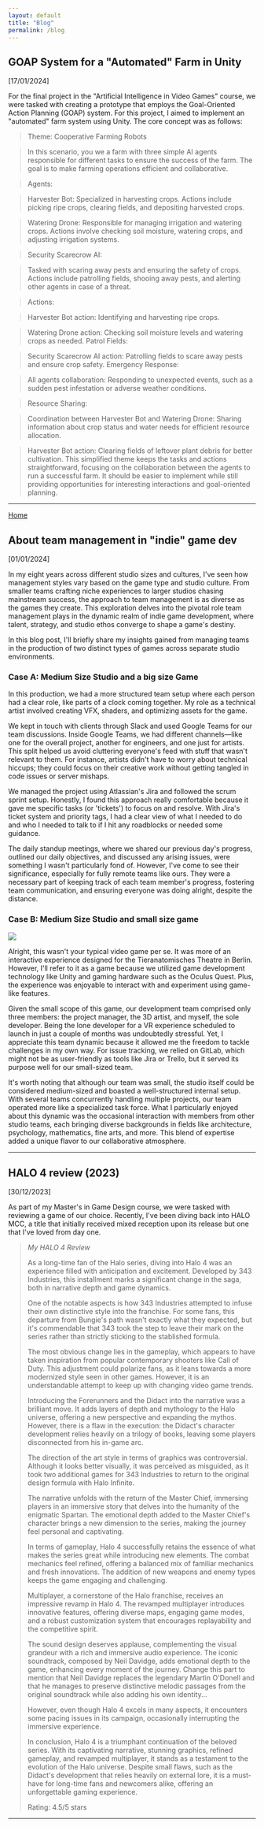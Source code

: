 ```yaml
---
layout: default
title: "Blog"
permalink: /blog
---
```


## GOAP System for a "Automated" Farm in Unity

[17/01/2024]


For the final project in the "Artificial Intelligence in Video Games" course, we were tasked with creating a prototype that employs the Goal-Oriented Action Planning (GOAP) system. For this project, I aimed to implement an "automated" farm system using Unity. The core concept was as follows:

> Theme: Cooperative Farming Robots

> In this scenario, you we a farm with three simple AI agents responsible for different tasks to ensure the success of the farm. The goal is to make farming operations efficient and collaborative.

> Agents:

> Harvester Bot:
> Specialized in harvesting crops.
> Actions include picking ripe crops, clearing fields, and depositing harvested crops.

> Watering Drone:
> Responsible for managing irrigation and watering crops.
> Actions involve checking soil moisture, watering crops, and adjusting irrigation systems.

> Security Scarecrow AI:

> Tasked with scaring away pests and ensuring the safety of crops.
> Actions include patrolling fields, shooing away pests, and alerting other agents in case of a threat.

> Actions:

> Harvester Bot action: Identifying and harvesting ripe crops.

> Watering Drone action: Checking soil moisture levels and watering crops as needed.
Patrol Fields:

> Security Scarecrow AI action: Patrolling fields to scare away pests and ensure crop safety.
Emergency Response:

> All agents collaboration: Responding to unexpected events, such as a sudden pest infestation or adverse weather conditions.

> Resource Sharing:

> Coordination between Harvester Bot and Watering Drone: Sharing information about crop status and water needs for efficient resource allocation.

> Harvester Bot action: Clearing fields of leftover plant debris for better cultivation.
> This simplified theme keeps the tasks and actions straightforward, focusing on the collaboration between the agents to run a successful farm. It should be easier to implement while still providing opportunities for interesting interactions and goal-oriented planning.

* * *
[Home](https://hiddendevxr.github.io/)

## About team management in "indie" game dev

[01/01/2024]

In my eight years across different studio sizes and cultures, I've seen how management styles vary based on the game type and studio culture. From smaller teams crafting niche experiences to larger studios chasing mainstream success, the approach to team management is as diverse as the games they create. This exploration delves into the pivotal role team management plays in the dynamic realm of indie game development, where talent, strategy, and studio ethos converge to shape a game's destiny.

In this blog post, I'll briefly share my insights gained from managing teams in the production of two distinct types of games across separate studio environments.

### Case A: Medium Size Studio and a big size Game

In this production, we had a more structured team setup where each person had a clear role, like parts of a clock coming together. My role as a technical artist involved creating VFX, shaders, and optimizing assets for the game.

We kept in touch with clients through Slack and used Google Teams for our team discussions. Inside Google Teams, we had different channels—like one for the overall project, another for engineers, and one just for artists. This split helped us avoid cluttering everyone's feed with stuff that wasn't relevant to them. For instance, artists didn't have to worry about technical hiccups; they could focus on their creative work without getting tangled in code issues or server mishaps.

We managed the project using Atlassian's Jira and followed the scrum sprint setup. Honestly, I found this approach really comfortable because it gave me specific tasks (or 'tickets') to focus on and resolve. With Jira's ticket system and priority tags, I had a clear view of what I needed to do and who I needed to talk to if I hit any roadblocks or needed some guidance.

The daily standup meetings, where we shared our previous day's progress, outlined our daily objectives, and discussed any arising issues, were something I wasn't particularly fond of. However, I've come to see their significance, especially for fully remote teams like ours. They were a necessary part of keeping track of each team member's progress, fostering team communication, and ensuring everyone was doing alright, despite the distance.

### Case B: Medium Size Studio and small size game

<img src="/assets/vrl1.png">

Alright, this wasn't your typical video game per se. It was more of an interactive experience designed for the Tieranatomisches Theatre in Berlin. However, I'll refer to it as a game because we utilized game development technology like Unity and gaming hardware such as the Oculus Quest. Plus, the experience was enjoyable to interact with and experiment using game-like features.

Given the small scope of this game, our development team comprised only three members: the project manager, the 3D artist, and myself, the sole developer. Being the lone developer for a VR experience scheduled to launch in just a couple of months was undoubtedly stressful. Yet, I appreciate this team dynamic because it allowed me the freedom to tackle challenges in my own way. For issue tracking, we relied on GitLab, which might not be as user-friendly as tools like Jira or Trello, but it served its purpose well for our small-sized team.

It's worth noting that although our team was small, the studio itself could be considered medium-sized and boasted a well-structured internal setup. With several teams concurrently handling multiple projects, our team operated more like a specialized task force. What I particularly enjoyed about this dynamic was the occasional interaction with members from other studio teams, each bringing diverse backgrounds in fields like architecture, psychology, mathematics, fine arts, and more. This blend of expertise added a unique flavor to our collaborative atmosphere.

* * *

## HALO 4 review (2023)

[30/12/2023]

As part of my Master's in Game Design course, we were tasked with reviewing a game of our choice. Recently, I've been diving back into HALO MCC, a title that initially received mixed reception upon its release but one that I've loved from day one.

> _My HALO 4 Review_
> 
> As a long-time fan of the Halo series, diving into Halo 4 was an experience filled with anticipation and excitement. Developed by 343 Industries, this installment marks a significant change in the saga, both in narrative depth and game dynamics.
> 
> One of the notable aspects is how 343 Industries attempted to infuse their own distinctive style into the franchise. For some fans, this departure from Bungie's path wasn't exactly what they expected, but it's commendable that 343 took the step to leave their mark on the series rather than strictly sticking to the stablished formula.
> 
> The most obvious change lies in the gameplay, which appears to have taken inspiration from popular contemporary shooters like Call of Duty. This adjustment could polarize fans, as it leans towards a more modernized style seen in other games. However, it is an understandable attempt to keep up with changing video game trends.
> 
> Introducing the Forerunners and the Didact into the narrative was a brilliant move. It adds layers of depth and mythology to the Halo universe, offering a new perspective and expanding the mythos. However, there is a flaw in the execution: the Didact's character development relies heavily on a trilogy of books, leaving some players disconnected from his in-game arc.
> 
> The direction of the art style in terms of graphics was controversial. Although it looks better visually, it was perceived as misguided, as it took two additional games for 343 Industries to return to the original design formula with Halo Infinite.
> 
> The narrative unfolds with the return of the Master Chief, immersing players in an immersive story that delves into the humanity of the enigmatic Spartan. The emotional depth added to the Master Chief's character brings a new dimension to the series, making the journey feel personal and captivating.
> 
> In terms of gameplay, Halo 4 successfully retains the essence of what makes the series great while introducing new elements. The combat mechanics feel refined, offering a balanced mix of familiar mechanics and fresh innovations. The addition of new weapons and enemy types keeps the game engaging and challenging.
> 
> Multiplayer, a cornerstone of the Halo franchise, receives an impressive revamp in Halo 4. The revamped multiplayer introduces innovative features, offering diverse maps, engaging game modes, and a robust customization system that encourages replayability and the competitive spirit.
> 
> The sound design deserves applause, complementing the visual grandeur with a rich and immersive audio experience. The iconic soundtrack, composed by Neil Davidge, adds emotional depth to the game, enhancing every moment of the journey. Change this part to mention that Neil Davidge replaces the legendary Martin O'Donell and that he manages to preserve distinctive melodic passages from the original soundtrack while also adding his own identity...
> 
> However, even though Halo 4 excels in many aspects, it encounters some pacing issues in its campaign, occasionally interrupting the immersive experience.
> 
> In conclusion, Halo 4 is a triumphant continuation of the beloved series. With its captivating narrative, stunning graphics, refined gameplay, and revamped multiplayer, it stands as a testament to the evolution of the Halo universe. Despite small flaws, such as the Didact's development that relies heavily on external lore, it is a must-have for long-time fans and newcomers alike, offering an unforgettable gaming experience.
> 
> Rating: 4.5/5 stars

* * *

